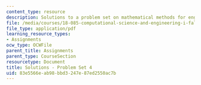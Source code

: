 ```yaml
---
content_type: resource
description: Solutions to a problem set on mathematical methods for engineers.
file: /media/courses/18-085-computational-science-and-engineering-i-fall-2008/83e5566eab98bbd3247e87ed2550ac7b_pset4.pdf
file_type: application/pdf
learning_resource_types:
- Assignments
ocw_type: OCWFile
parent_title: Assignments
parent_type: CourseSection
resourcetype: Document
title: Solutions - Problem Set 4
uid: 83e5566e-ab98-bbd3-247e-87ed2550ac7b
---
```

